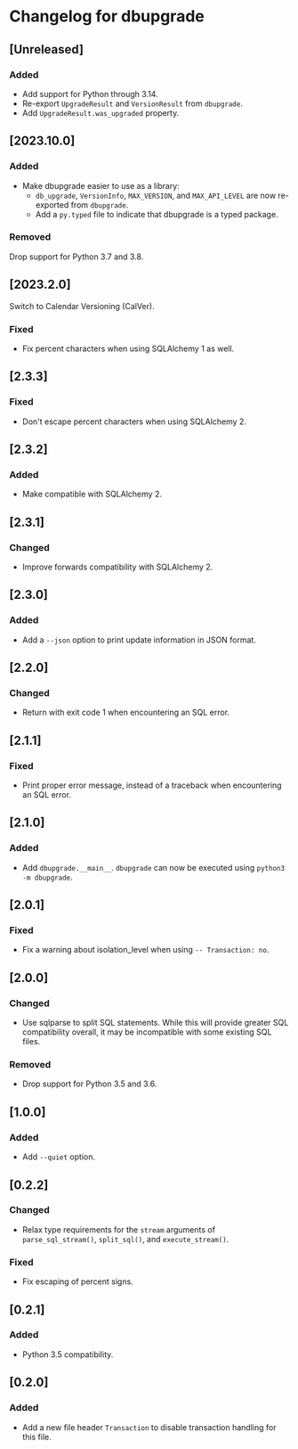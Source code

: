 # Changelog for dbupgrade

## [Unreleased]

### Added

- Add support for Python through 3.14.
- Re-export `UpgradeResult` and `VersionResult` from `dbupgrade`.
- Add `UpgradeResult.was_upgraded` property.

## [2023.10.0]

### Added

- Make dbupgrade easier to use as a library:
  - `db_upgrade`, `VersionInfo`, `MAX_VERSION`, and `MAX_API_LEVEL` are now
    re-exported from `dbupgrade`.
  - Add a `py.typed` file to indicate that dbupgrade is a typed package.

### Removed

Drop support for Python 3.7 and 3.8.

## [2023.2.0]

Switch to Calendar Versioning (CalVer).

### Fixed

- Fix percent characters when using SQLAlchemy 1 as well.

## [2.3.3]

### Fixed

- Don't escape percent characters when using SQLAlchemy 2.

## [2.3.2]

### Added

- Make compatible with SQLAlchemy 2.

## [2.3.1]

### Changed

- Improve forwards compatibility with SQLAlchemy 2.

## [2.3.0]

### Added

- Add a `--json` option to print update information in JSON format.

## [2.2.0]

### Changed

- Return with exit code 1 when encountering an SQL error.

## [2.1.1]

### Fixed

- Print proper error message, instead of a traceback when encountering
  an SQL error.

## [2.1.0]

### Added

- Add `dbupgrade.__main__`. `dbupgrade` can now be executed using
  `python3 -m dbupgrade`.

## [2.0.1]

### Fixed

- Fix a warning about isolation_level when using `-- Transaction: no`.

## [2.0.0]

### Changed

- Use sqlparse to split SQL statements. While this will provide greater
  SQL compatibility overall, it may be incompatible with some existing
  SQL files.

### Removed

- Drop support for Python 3.5 and 3.6.

## [1.0.0]

### Added

- Add `--quiet` option.

## [0.2.2]

### Changed

- Relax type requirements for the `stream` arguments of
  `parse_sql_stream()`, `split_sql()`, and `execute_stream()`.

### Fixed

- Fix escaping of percent signs.

## [0.2.1]

### Added

- Python 3.5 compatibility.

## [0.2.0]

### Added

- Add a new file header `Transaction` to disable transaction handling
  for this file.
